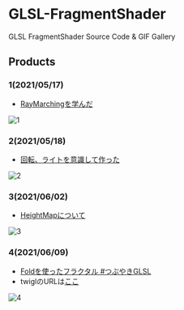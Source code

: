 # GLSL-FragmentShader

GLSL FragmentShader Source Code & GIF Gallery

## Products

### 1(2021/05/17)
- [RayMarchingを学んだ](https://github.com/Forenard/GLSL-FragmentShader/blob/main/Products/1/1.glsl)

![1](./Products/1/1.gif)

### 2(2021/05/18)
- [回転、ライトを意識して作った](https://github.com/Forenard/GLSL-FragmentShader/blob/main/Products/2/2.glsl)

![2](./Products/2/2.gif)


### 3(2021/06/02)
- [HeightMapについて](https://github.com/Forenard/GLSL-FragmentShader/blob/main/Products/3/3.glsl)

![3](./Products/3/3.gif)

### 4(2021/06/09)
- [Foldを使ったフラクタル #つぶやきGLSL](https://github.com/Forenard/GLSL-FragmentShader/blob/main/Products/4/4.glsl)
- twiglのURLは[ここ](https://bit.ly/3w0Fsey)

![4](./Products/4/4.gif)
